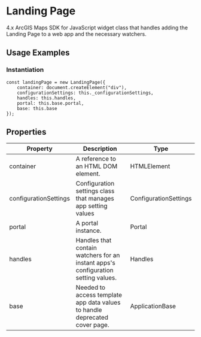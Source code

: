# Landing Page

4.x ArcGIS Maps SDK for JavaScript widget class that handles adding the Landing Page to a web app and the necessary watchers.

## Usage Examples

### Instantiation

```
const landingPage = new LandingPage({
    container: document.createElement("div"),
    configurationSettings: this._configurationSettings,
    handles: this.handles,
    portal: this.base.portal,
    base: this.base
});
```

## Properties

| Property              | Description                                                                       | Type                  |
| --------------------- | --------------------------------------------------------------------------------- | --------------------- |
| container             | A reference to an HTML DOM element.                                               | HTMLElement           |
| configurationSettings | Configuration settings class that manages app setting values                      | ConfigurationSettings |
| portal                | A portal instance.                                                                | Portal                |
| handles               | Handles that contain watchers for an instant apps's configuration setting values. | Handles               |
| base                  | Needed to access template app data values to handle deprecated cover page.        | ApplicationBase       |
